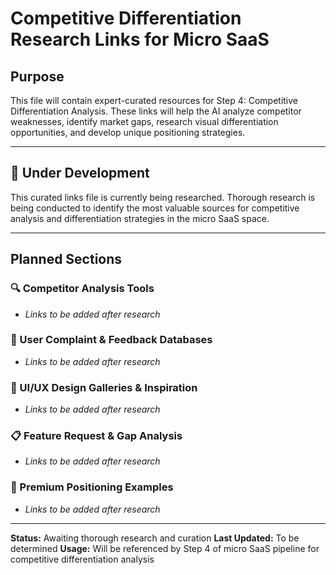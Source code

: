 # Competitive Differentiation Research Links for Micro SaaS

## Purpose
This file will contain expert-curated resources for Step 4: Competitive Differentiation Analysis. These links will help the AI analyze competitor weaknesses, identify market gaps, research visual differentiation opportunities, and develop unique positioning strategies.

---

## 🚧 Under Development
This curated links file is currently being researched. Thorough research is being conducted to identify the most valuable sources for competitive analysis and differentiation strategies in the micro SaaS space.

---

## Planned Sections

### 🔍 Competitor Analysis Tools
- *Links to be added after research*

### 💭 User Complaint & Feedback Databases
- *Links to be added after research*

### 🎨 UI/UX Design Galleries & Inspiration
- *Links to be added after research*

### 📋 Feature Request & Gap Analysis
- *Links to be added after research*

### 💎 Premium Positioning Examples
- *Links to be added after research*

---

**Status:** Awaiting thorough research and curation
**Last Updated:** To be determined
**Usage:** Will be referenced by Step 4 of micro SaaS pipeline for competitive differentiation analysis